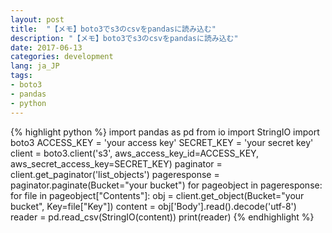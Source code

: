 ```yaml
---
layout: post
title:  "【メモ】boto3でs3のcsvをpandasに読み込む"
description: "【メモ】boto3でs3のcsvをpandasに読み込む"
date: 2017-06-13
categories: development
lang: ja_JP
tags:
- boto3
- pandas
- python
---
```

{% highlight python %}
import pandas as pd
from io import StringIO
import boto3
ACCESS_KEY = 'your access key'
SECRET_KEY = 'your secret key'
client = boto3.client('s3', aws_access_key_id=ACCESS_KEY, aws_secret_access_key=SECRET_KEY)
paginator = client.get_paginator('list_objects')
pageresponse = paginator.paginate(Bucket="your bucket")
for pageobject in pageresponse:
    for file in pageobject["Contents"]:
        obj = client.get_object(Bucket="your bucket", Key=file["Key"])
        content = obj['Body'].read().decode('utf-8')
        reader = pd.read_csv(StringIO(content))
        print(reader)
{% endhighlight %}
